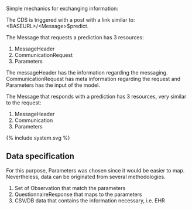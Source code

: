 Simple mechanics for exchanging information:

The CDS is triggered with a post with a link similar to: <BASEURL\>/<Message\>$predict.

The Message that requests a prediction has 3 resources:
1. MessageHeader
2. CommunicationRequest
3. Parameters
   
The messageHeader has the information regarding the messaging. CommunicationRequest has meta information regarding the request and Parameters has the input of the model.

The Message that responds with a prediction has 3 resources, very similar to the request:
1. MessageHeader
2. Communication
3. Parameters

<div>
{% include system.svg %}
</div>

## Data specification

For this purpose, Parameters was chosen since it would be easier to map. Nevertheless, data can be originated from several methodologies.
 1. Set of Observation that match the parameters
 2. QuestionnaireResponse that maps to the parameters
 3. CSV/DB data that contains the information necessary, i.e. EHR
   